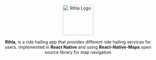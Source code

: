 <div align="center">
    <p align="center"><img src="https://i.imgur.com/ySsgLYF.png" alt="Rihla Logo" width="100" height="100"></p>
    
**Rihla**, is a ride hailing app that provides different ride hailing services for users.
implemented in **React Native** and using **React-Native-Maps** open source library for map navigation

</div>

